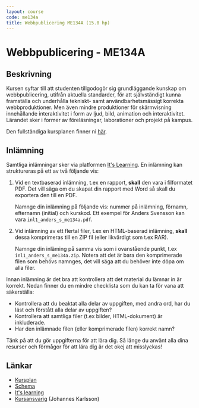 ```yaml
---
layout: course
code: me134a
title: Webbpublicering ME134A (15.0 hp)
---
```


# Webbpublicering - ME134A

## Beskrivning

Kursen syftar till att studenten tillgodogör sig grundläggande kunskap om webbpublicering, utifrån aktuella standarder, för att självständigt kunna framställa och underhålla tekniskt- samt användbarhetsmässigt korrekta webbproduktioner. Men även mindre produktioner för skärmvisning innehållande interaktivitet i form av ljud, bild, animation och interaktivitet. Lärandet sker i former av föreläsningar, laborationer och projekt på kampus.

Den fullständiga kursplanen finner ni [här][kursplan].

## Inlämning

Samtliga inlämningar sker via platformen [It's Learning][itslearning]. En inlämning kan struktureras på ett av två följande vis:

1. Vid en textbaserad inlämning, t.ex en rapport, __skall__ den vara i filformatet PDF. Det vill säga om du skapat din rapport med Word så skall du exportera den till en PDF.

    Namnge din inlämning på följande vis: nummer på inlämning, förnamn, efternamn (initial) och kurskod. Ett exempel för Anders Svensson kan vara `inl1_anders_s_me134a.pdf`. 

2. Vid inlämning av ett flertal filer, t.ex en HTML-baserad inlämning, __skall__ dessa komprimeras till en ZIP fil (eller likvärdigt som t.ex RAR).

    Namnge din inläming på samma vis som i ovanstående punkt, t.ex `inl1_anders_s_me134a.zip`. Notera att det är bara den komprimerade filen som behövs namnges, det vill säga att du behöver inte döpa om alla filer.

Innan inlämning är det bra att kontrollera att det material du lämnar in är korrekt. Nedan finner du en mindre checklista som du kan ta för vana att säkerställa:

* Kontrollera att du beaktat alla delar av uppgiften, med andra ord, har du läst och förstått alla delar av uppgiften?
* Kontrollera att samtliga filer (t.ex bilder, HTML-dokument) är inkluderade.
* Har den inlämnade filen (eller komprimerade filen) korrekt namn?

Tänk på att du gör uppgifterna för att lära dig. Så länge du använt alla dina resurser och förmågor för att lära dig är det okej att misslyckas!

## Länkar

* [Kursplan][kursplan]
* [Schema][schema]
* [It's learning][itslearning]
* [Kursansvarig](/contact) (Johannes Karlsson)


[kursplan]: http://edu.mah.se/ME134A#Syllabus "Gå till kursplanen"
[schema]: http://schema.mah.se/setup/jsp/Schema.jsp?startDatum=idag&intervallTyp=m&intervallAntal=6&sokMedAND=false&sprak=SV&resurser=k.ME134A-20142-75076-%2Ck.ME134A-20142-TS495-%2C "Gå till schemat"
[itslearning]: https://mah.itslearning.com/elogin/ "Gå till It's learning"
